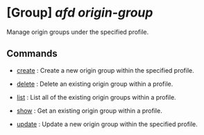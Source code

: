 # [Group] _afd origin-group_

Manage origin groups under the specified profile.

## Commands

- [create](/Commands/afd/origin-group/_create.md)
: Create a new origin group within the specified profile.

- [delete](/Commands/afd/origin-group/_delete.md)
: Delete an existing origin group within a profile.

- [list](/Commands/afd/origin-group/_list.md)
: List all of the existing origin groups within a profile.

- [show](/Commands/afd/origin-group/_show.md)
: Get an existing origin group within a profile.

- [update](/Commands/afd/origin-group/_update.md)
: Update a new origin group within the specified profile.
